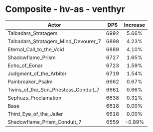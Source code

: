 # Composite - hv-as - venthyr
| Actor | DPS | Increase |
|---|:---:|:---:|
|Talbadars_Stratagem|6992|5.66%|
|Talbadars_Stratagem_Mind_Devourer_7|6898|4.23%|
|Eternal_Call_to_the_Void|6889|4.10%|
|Shadowflame_Prism|6727|1.65%|
|Echo_of_Eonar|6723|1.59%|
|Judgment_of_the_Arbiter|6719|1.54%|
|Painbreaker_Psalm|6662|0.67%|
|Twins_of_the_Sun_Priestess_Conduit_7|6661|0.66%|
|Sephuzs_Proclamation|6638|0.31%|
|Base|6618|0.00%|
|Third_Eye_of_the_Jailer|6618|0.00%|
|Shadowflame_Prism_Conduit_7|6559|-0.89%|
